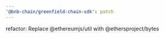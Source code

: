 ```yaml
---
'@bnb-chain/greenfield-chain-sdk': patch
---
```


refactor: Replace @ethereumjs/util with @ethersproject/bytes
